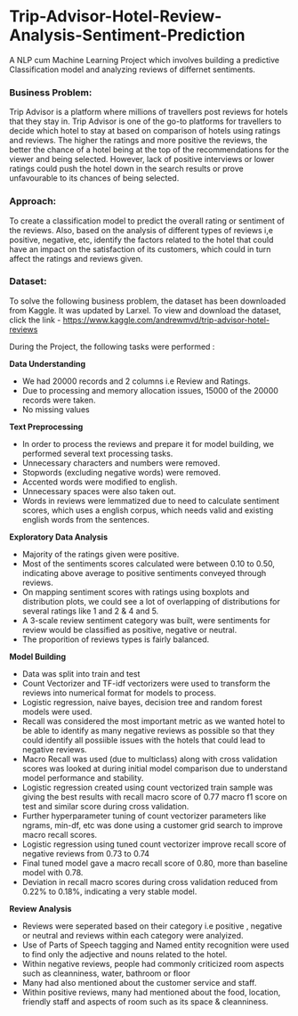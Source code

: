 # Trip-Advisor-Hotel-Review-Analysis-Sentiment-Prediction
A NLP cum Machine Learning Project which involves building a predictive Classification model and analyzing reviews of differnet sentiments.

### **Business Problem**: 
Trip Advisor is a platform where millions of travellers post reviews for hotels that they stay in. Trip Advisor is one of the go-to platforms for travellers to decide which hotel to stay at based on comparison of hotels using ratings and reviews. The higher the ratings and more positive the reviews, the better the chance of a hotel being at the top of the recommendations for the viewer and being selected. However, lack of positive interviews or lower ratings could push the hotel down in the search results or prove unfavourable to its chances of being selected.

### **Approach**: 
To create a classification model to predict the overall rating or sentiment of the reviews. Also, based on the analysis of different types of reviews i,e positive, negative, etc, identify the factors related to the hotel that could have an impact on the satisfaction of its customers, which could in turn affect the ratings and reviews given.

### **Dataset**: 
To solve the following business problem, the dataset has been downloaded from Kaggle. It was updated by Larxel. To view and download the dataset, click the link - https://www.kaggle.com/andrewmvd/trip-advisor-hotel-reviews

During the Project, the following tasks were performed :

**Data Understanding**
- We had 20000 records and 2 columns i.e Review and Ratings.
- Due to processing and memory allocation issues, 15000 of the 20000 records were taken.
- No missing values

**Text Preprocessing**
- In order to process the reviews and prepare it for model building, we performed several text processing tasks.
- Unnecessary characters and numbers were removed.
- Stopwords (excluding negative words) were removed.
- Accented words were modified to english.
- Unnecessary spaces were also taken out.
- Words in reviews were lemmatized due to need to calculate sentiment scores, which uses a english corpus, which needs valid and existing english words from the sentences.

**Exploratory Data Analysis**
- Majority of the ratings given were positive.
- Most of the sentiments scores calculated were between 0.10 to 0.50, indicating above average to positive sentiments conveyed through reviews.
- On mapping sentiment scores with ratings using boxplots and distribution plots, we could see a lot of overlapping of distributions for several ratings like 1 and 2 & 4 and 5.
- A 3-scale review sentiment category was built, were sentiments for review would be classified as positive, negative or neutral.
- The proporition of reviews types is fairly balanced.

**Model Building**
- Data was split into train and test
- Count Vectorizer and TF-idf vectorizers were used to transform the reviews into numerical format for models to process.
- Logistic regression, naive bayes, decision tree and random forest models were used.
- Recall was considered the most important metric as we wanted hotel to be able to identify as many negative reviews as possible so that they could identify all possiible issues with the hotels that could lead to negative reviews.
- Macro Recall was used (due to multiclass) along with cross validation scores was looked at during initial model comparison due to understand model performance and stability.
- Logistic regression created using count vectorized train sample was giving the best results with recall macro score of 0.77 macro f1 score on test and similar score during cross validation.
- Further hyperparameter tuning of count vectorizer parameters like ngrams, min-df, etc was done using a customer grid search to improve macro recall scores.
- Logistic regression using tuned count vectorizer improve recall score of negative reviews from 0.73 to 0.74
- Final tuned model gave a macro recall score of 0.80, more than baseline model with 0.78.
- Deviation in recall macro scores during cross validation reduced from 0.22% to 0.18%, indicating a very stable model.

**Review Analysis**
- Reviews were seperated based on their category i.e positive , negative or neutral and reviews within each category were analyized.
- Use of Parts of Speech tagging and Named entity recognition were used to find only the adjective and nouns related to the hotel.
- Within negative reviews, people had commonly criticized room aspects such as cleanniness, water, bathroom or floor 
- Many had also mentioned about the customer service and staff.
- Within positive reviews, many had mentioned about the food, location, friendly staff and aspects of room such as its space & cleanniness.

